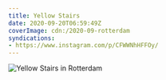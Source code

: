 ```yaml
---
title: Yellow Stairs
date: 2020-09-20T06:59:49Z
coverImage: cdn:/2020-09-rotterdam
syndications:
- https://www.instagram.com/p/CFWWNhHFFOy/
---
```


![](cdn:/2020-09-rotterdam?class=fw "Yellow Stairs in Rotterdam")
